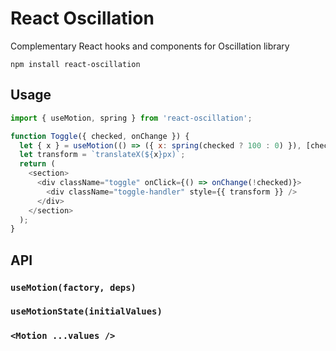 # React Oscillation

Complementary React hooks and components for Oscillation library

    npm install react-oscillation

## Usage

```javascript
import { useMotion, spring } from 'react-oscillation';

function Toggle({ checked, onChange }) {
  let { x } = useMotion(() => ({ x: spring(checked ? 100 : 0) }), [checked]);
  let transform = `translateX(${x}px)`;
  return (
    <section>
      <div className="toggle" onClick={() => onChange(!checked)}>
        <div className="toggle-handler" style={{ transform }} />
      </div>
    </section>
  );
}
```

## API

### `useMotion(factory, deps)`

### `useMotionState(initialValues)`

### `<Motion ...values />`
